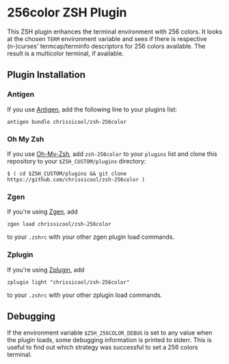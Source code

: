 # 256color ZSH Plugin

This ZSH plugin enhances the terminal environment with 256 colors. It looks at
the chosen `TERM` environment variable and sees if there is respective
(n-)curses' termcap/terminfo descriptors for 256 colors available. The result
is a multicolor terminal, if available.

## Plugin Installation

### Antigen

If you use [Antigen](http://antigen.sharats.me/ "Antigen plugin manager for ZSH"),
add the following line to your plugins list:

`antigen bundle chrissicool/zsh-256color`

### Oh My Zsh

If you use [Oh-My-Zsh](https://github.com/robbyrussell/oh-my-zsh "OMZ manager for ZSH"),
add `zsh-256color` to your `plugins` list and clone this repository to your
`$ZSH_CUSTOM/plugins` directory:

`$ ( cd $ZSH_CUSTOM/plugins && git clone https://github.com/chrissicool/zsh-256color )`

### Zgen

If you're using [Zgen](https://github.com/tarjoilija/zgen), add

`zgen load chrissicool/zsh-256color`

to your `.zshrc` with your other zgen plugin load commands.

### Zplugin

If you're using [Zplugin](https://github.com/zdharma/zplugin), add

`zplugin light "chrissicool/zsh-256color"`

to your `.zshrc` with your other zplugin load commands.

## Debugging

If the environment variable `$ZSH_256COLOR_DEBUG` is set to any value when the
plugin loads, some debugging information is printed to stderr. This is useful
to find out which strategy was successful to set a 256 colors terminal.
